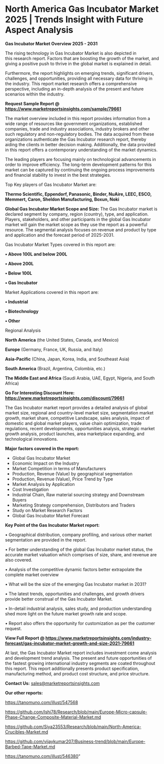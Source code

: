 # North America Gas Incubator Market 2025 | Trends Insight with Future Aspect Analysis

<Strong> Gas Incubator Market Overview 2025 - 2031</strong>

The rising technology in Gas Incubator Market is also depicted in this research report. Factors that are boosting the growth of the market, and giving a positive push to thrive in the global market is explained in detail.

Furthermore, the report highlights on emerging trends, significant drivers, challenges, and opportunities, providing all necessary data for thriving in the industry. This report market research offers a comprehensive perspective, including an in-depth analysis of the present and future scenarios within the industry.

<strong>Request Sample Report @ <a href=https://www.marketreportsinsights.com/sample/79661>https://www.marketreportsinsights.com/sample/79661</a></strong>

The market overview included in this report provides information from a wide range of resources like government organizations, established companies, trade and industry associations, industry brokers and other such regulatory and non-regulatory bodies. The data acquired from these organizations authenticate the Gas Incubator research report, thereby aiding the clients in better decision making. Additionally, the data provided in this report offers a contemporary understanding of the market dynamics.

The leading players are focusing mainly on technological advancements in order to improve efficiency. The long-term development patterns for this market can be captured by continuing the ongoing process improvements and financial stability to invest in the best strategies.

Top Key players of Gas Incubator Market are:

<strong>Thermo Scientific, Eppendorf, Panasonic, Binder, NuAire, LEEC, ESCO, Memmert, Caron, Sheldon Manufacturing, Boxun, Noki</strong>

<strong><b>Global Gas Incubator Market Scope and Size:</b></strong>
The Gas Incubator market is declared segment by company, region (country), type, and application. Players, stakeholders, and other participants in the global Gas Incubator market will gain the market scope as they use the report as a powerful resource. The segmental analysis focuses on revenue and product by type and application and the forecast period of 2025-2031.

Gas Incubator Market Types covered in this report are:

<strong>• Above 100L and below 200L

• Above 200L

• Below 100L

• Gas Incubator</strong>

Market Applications covered in this report are:

<strong>• Industrial

• Biotechnology

• Other</strong> 

Regional Analysis

<strong>North America</strong> (the United States, Canada, and Mexico)

<strong>Europe</strong> (Germany, France, UK, Russia, and Italy)

<strong>Asia-Pacific</strong> (China, Japan, Korea, India, and Southeast Asia)

<strong>South America</strong> (Brazil, Argentina, Colombia, etc.)

<strong>The Middle East and Africa</strong> (Saudi Arabia, UAE, Egypt, Nigeria, and South Africa)

<strong>Go For Interesting Discount Here: <a href=https://www.marketreportsinsights.com/discount/79661>https://www.marketreportsinsights.com/discount/79661</a></strong>

The Gas Incubator market report provides a detailed analysis of global market size, regional and country-level market size, segmentation market growth, market share, competitive Landscape, sales analysis, impact of domestic and global market players, value chain optimization, trade regulations, recent developments, opportunities analysis, strategic market growth analysis, product launches, area marketplace expanding, and technological innovations.

<strong><b>Major factors covered in the report:</b></strong>
<ul>
  <li>Global Gas Incubator Market </li>
  <li>Economic Impact on the Industry</li>
  <li>Market Competition in terms of Manufacturers</li>
  <li>Production, Revenue (Value) by geographical segmentation</li>
  <li>Production, Revenue (Value), Price Trend by Type</li>
  <li>Market Analysis by Application</li>
  <li>Cost Investigation</li>
  <li>Industrial Chain, Raw material sourcing strategy and Downstream Buyers</li>
  <li>Marketing Strategy comprehension, Distributors and Traders</li>
  <li>Study on Market Research Factors</li>
  <li>Global Gas Incubator Market Forecast</li>
</ul>

<strong><b>Key Point of the Gas Incubator Market report:</b></strong>

• Geographical distribution, company profiling, and various other market segmentation are provided in the report.

• For better understanding of the global Gas Incubator market status, the accurate market valuation which comprises of size, share, and revenue are also covered.

• Analysis of the competitive dynamic factors better extrapolate the complete market overview

• What will be the size of the emerging Gas Incubator market in 2031?

• The latest trends, opportunities and challenges, and growth drivers provide better construal of the Gas Incubator Market.

• In-detail industrial analysis, sales study, and production understanding shed more light on the future market growth rate and scope.

• Report also offers the opportunity for customization as per the customer request.

<strong><b>View Full Report @ <a href=https://www.marketreportsinsights.com/industry-forecast/gas-incubator-market-growth-and-size-2021-79661>https://www.marketreportsinsights.com/industry-forecast/gas-incubator-market-growth-and-size-2021-79661</a></b></strong>


At last, the Gas Incubator Market report includes investment come analysis and development trend analysis. The present and future opportunities of the fastest growing international industry segments are coated throughout this report. This report additionally presents product specification, manufacturing method, and product cost structure, and price structure.

<strong>Contact Us:</strong>
sales@marketreportsinsights.com

<strong>Our other reports:</strong>

<a href=https://tanomuno.com/illust/547568>https://tanomuno.com/illust/547568</a>

<a href=https://github.com/Ishi78/Research/blob/main/Europe-Micro-capsule-Phase-Change-Composite-Material-Market.md>https://github.com/Ishi78/Research/blob/main/Europe-Micro-capsule-Phase-Change-Composite-Material-Market.md</a>

<a href=https://github.com/Siya23553/Research/blob/main/North-America-Crucibles-Market.md>https://github.com/Siya23553/Research/blob/main/North-America-Crucibles-Market.md</a>

<a href=https://github.com/vijaykumar207/Business-trend/blob/main/Europe-Barbed-Tape-Market.md>https://github.com/vijaykumar207/Business-trend/blob/main/Europe-Barbed-Tape-Market.md</a>

<a href=https://tanomuno.com/illust/546380>https://tanomuno.com/illust/546380</a>"
